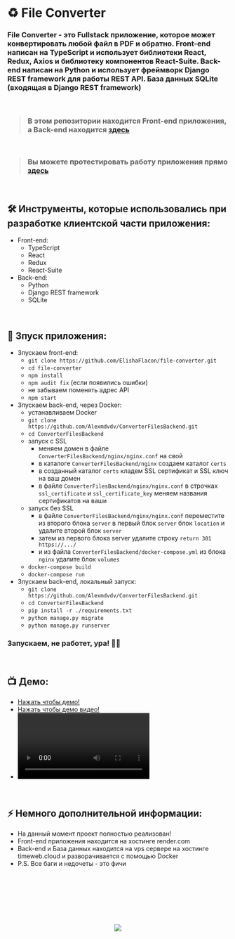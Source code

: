 <h1> 
     ♻️ File Converter
</h1>

<h3>
File Converter - это Fullstack приложение, которое может конвертировать любой файл в PDF и обратно. Front-end написан на TypeScript и использует библиотеки React, Redux, Axios и библиотеку компонентов React-Suite. Back-end написан на Python и использует фреймворк Django REST framework для работы REST API. База данных SQLite (входящая в Django REST framework)

</br>
</br>
</br>

> В этом репозитории находится Front-end приложения, а Back-end находится <a href="https://github.com/Alexmdvdv/ConverterFilesBackend/">здесь</a>

</br>

> Вы можете протестировать работу приложения прямо <a href="https://eelisey.store/">здесь</a>
</h3>



</br>



<h2>
  🛠️ Инструменты, которые использовались при разработке клиентской части приложения:
</h2>

- Front-end:
     - TypeScript
     - React
     - Redux
     - React-Suite
- Back-end:
     - Python
     - Django REST framework
     - SQLite




</br>



<h2>
  🚀 Зпуск приложения:
</h2>

- Зпускаем front-end:
    - `git clone https://github.com/ElishaFlacon/file-converter.git`
     - `cd file-converter`
     - `npm install`
     - `npm audit fix` (если появились ошибки)
     - не забываем поменять адрес API
     - `npm start`
- Зпускаем back-end, через Docker:
     - устанавливаем Docker
     - `git clone https://github.com/Alexmdvdv/ConverterFilesBackend.git`
     - `cd ConverterFilesBackend`
     - запуск с SSL
          - меняем домен в файле `ConverterFilesBackend/nginx/nginx.conf` на свой
          - в каталоге `ConverterFilesBackend/nginx` создаем каталог `certs`
          - в созданный каталог  `certs` кладем SSL сертификат и SSL ключ на ваш домен
          - в файле `ConverterFilesBackend/nginx/nginx.conf` в строчках `ssl_certificate` и `ssl_certificate_key` меняем названия сертификатов на ваши
     - запуск без SSL
          - в файле `ConverterFilesBackend/nginx/nginx.conf` переместите из второго блока `server` в первый блок `server` блок `location` и  удалите второй блок `server`
          - затем из первого блока server удалите строку `return 301 https://.../`
          - и из файла `ConverterFilesBackend/docker-compose.yml` из блока `nginx` удалите блок `volumes`
     - `docker-compose build`
     - `docker-compose run`
- Зпускаем back-end, локальный запуск:
     - `git clone https://github.com/Alexmdvdv/ConverterFilesBackend.git`
     - `cd ConverterFilesBackend`
     - `pip install -r ./requirements.txt`
     - `python manage.py migrate`
     - `python manage.py runserver`
     

<h3>
    Запускаем, не работет, ура! 🗿🚬
</h3>



</br>



<h2>
 📺 Демо:
</h2>

- <a href="https://eelisey.store/">Нажать чтобы демо!</a>
- <a href="https://github.com/ElishaFlacon/file-converter/assets/83610362/91920ed0-759a-443a-b5b4-1465eb6ad2bc">Нажать чтобы демо видео!</a>
- <video src="https://github.com/ElishaFlacon/file-converter/assets/83610362/91920ed0-759a-443a-b5b4-1465eb6ad2bc" />



</br>



<h2>
⚡ Немного дополнительной информации:
</h2>

- На данный момент проект полностью реализован!
- Front-end приложения находится на хостинге render.com
- Back-end и База данных находится на vps сервере на хостингe timeweb.cloud и разворачивается с помощью Docker
- P.S. Все баги и недочеты - это фичи




<br/>
<br/>
<br/>
<br/>
<br/>
<br/>



<p align="center">
  <img src="https://capsule-render.vercel.app/api?type=waving&color=d179b8&height=64&section=footer"/>
</p>
